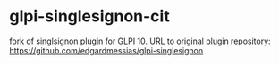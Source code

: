 # glpi-singlesignon-cit
fork of singlsignon plugin for GLPI 10.
URL to original plugin repository: https://github.com/edgardmessias/glpi-singlesignon